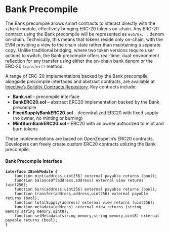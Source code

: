 # Bank Precompile

The Bank precompile allows smart contracts to interact directly with the `x/bank` module, effectively bringing ERC-20 tokens on-chain. Any ERC-20 contract using the Bank precompile will be represented as `evm/0x...` denom on-chain. Technically, this means that tokens reside only on-chain, with the EVM providing a view to the chain state rather than maintaining a separate copy. Unlike traditional bridging, where two token versions require user actions to switch, the Bank precompile offers real-time, dual-environment reflection for any transfer using either the on-chain bank denom or the ERC-20 `transfer()` method.

A range of ERC-20 implementations backed by the Bank precompile, alongside precompile interfaces and abstract contracts, are available at [Injective’s Solidity Contracts Repository](https://github.com/InjectiveLabs/solidity-contracts). Key contracts include:

* **Bank.sol** – precompile interface
* **BankERC20.sol** – abstract ERC20 implementation backed by the Bank precompile
* **FixedSupplyBankERC20.sol** – decentralized ERC20 with fixed supply (no owner, no minting or burning)
* **MintBurnBankERC20.sol** – ERC20 with an owner authorized to mint and burn tokens

These implementations are based on OpenZeppelin’s ERC20 contracts. Developers can freely create custom ERC20 contracts utilizing the Bank precompile.

#### Bank Precompile Interface

<pre class="language-solidity" data-full-width="false"><code class="lang-solidity"><strong>interface IBankModule {
</strong>    function mint(address,uint256) external payable returns (bool);
    function balanceOf(address,address) external view returns (uint256);
    function burn(address,uint256) external payable returns (bool);
    function transfer(address,address,uint256) external payable returns (bool);
    function totalSupply(address) external view returns (uint256);
    function metadata(address) external view returns (string memory,string memory,uint8);
    function setMetadata(string memory,string memory,uint8) external payable returns (bool);
}
</code></pre>
